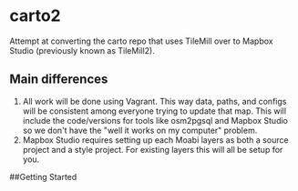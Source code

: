 # carto2

Attempt at converting the carto repo that uses TileMill over to Mapbox Studio (previously known as TileMill2).

## Main differences

1. All work will be done using Vagrant. This way data, paths, and configs will be consistent among everyone trying to update that map. This will include the code/versions for tools like osm2pgsql and Mapbox Studio so we don't have the "well it works on my computer" problem.
2. Mapbox Studio requires setting up each Moabi layers as both a source project and a style project. For existing layers this will all be setup for you.

##Getting Started


